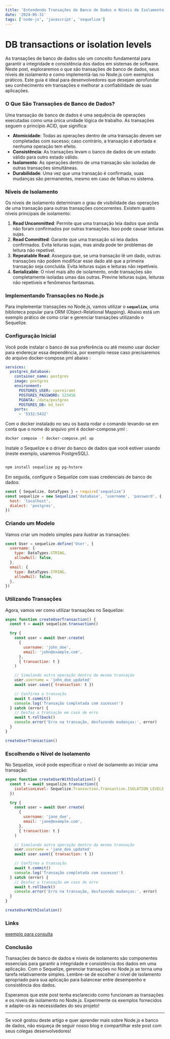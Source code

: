 ```yaml
---
title: 'Entendendo Transações de Banco de Dados e Níveis de Isolamento no Node.js'
date: '2024-05-31'
tags: ['node-js', 'javascript', 'sequelize']
---
```


# DB transactions or isolation levels

As transações de banco de dados são um conceito fundamental para garantir a integridade e consistência dos dados em sistemas de software. Neste post, exploraremos o que são transações de banco de dados, seus níveis de isolamento e como implementá-las no Node.js com exemplos práticos. Este guia é ideal para desenvolvedores que desejam aprofundar seu conhecimento em transações e melhorar a confiabilidade de suas aplicações.

### **O Que São Transações de Banco de Dados?**

Uma transação de banco de dados é uma sequência de operações executadas como uma única unidade lógica de trabalho. As transações seguem o princípio ACID, que significa:

- **Atomicidade**: Todas as operações dentro de uma transação devem ser completadas com sucesso; caso contrário, a transação é abortada e nenhuma operação tem efeito.
- **Consistência**: As transações levam o banco de dados de um estado válido para outro estado válido.
- **Isolamento**: As operações dentro de uma transação são isoladas de outras transações simultâneas.
- **Durabilidade**: Uma vez que uma transação é confirmada, suas mudanças são permanentes, mesmo em caso de falhas no sistema.

### **Níveis de Isolamento**

Os níveis de isolamento determinam o grau de visibilidade das operações de uma transação para outras transações concorrentes. Existem quatro níveis principais de isolamento:

1. **Read Uncommitted**: Permite que uma transação leia dados que ainda não foram confirmados por outras transações. Isso pode causar leituras sujas.
2. **Read Committed**: Garante que uma transação só leia dados confirmados. Evita leituras sujas, mas ainda pode ter problemas de leitura não repetível.
3. **Repeatable Read**: Assegura que, se uma transação lê um dado, outras transações não podem modificar esse dado até que a primeira transação seja concluída. Evita leituras sujas e leituras não repetíveis.
4. **Serializable**: O nível mais alto de isolamento, onde transações são completamente isoladas umas das outras. Previne leituras sujas, leituras não repetíveis e fenômenos fantasmas.

### **Implementando Transações no Node.js**

Para implementar transações no Node.js, vamos utilizar o **`sequelize`**, uma biblioteca popular para ORM (Object-Relational Mapping). Abaixo está um exemplo prático de como criar e gerenciar transações utilizando o Sequelize.

### **Configuração Inicial**

Você pode instalar o banco de sua preferência ou até mesmo usar docker para endereçar essa dependência, por exemplo nesse caso precisaremos do arquivo docker-compose.yml abaixo :

```yaml
services:
  postgres_database:
    container_name: postgres
    image: postgres
    environment:
      POSTGRES_USER: cpereiramt
      POSTGRES_PASSWORD: 123456
      PGDATA: /data/postgres
      POSTGRES_DB: bd_test
    ports:
      - '5332:5432'
```

Com o docker instalado no seu os basta rodar o comando levando-se em conta que o nome do arquivo yml é docker-compose.yml :

```bash
docker compose -f docker-compose.yml up
```

Instale o Sequelize e o driver do banco de dados que você estiver usando (neste exemplo, usaremos PostgreSQL).

```bash

npm install sequelize pg pg-hstore

```

Em seguida, configure o Sequelize com suas credenciais de banco de dados:

```jsx
const { Sequelize, DataTypes } = require('sequelize')
const sequelize = new Sequelize('database', 'username', 'password', {
  host: 'localhost',
  dialect: 'postgres',
})
```

### **Criando um Modelo**

Vamos criar um modelo simples para ilustrar as transações:

```jsx
const User = sequelize.define('User', {
  username: {
    type: DataTypes.STRING,
    allowNull: false,
  },
  email: {
    type: DataTypes.STRING,
    allowNull: false,
  },
})
```

### **Utilizando Transações**

Agora, vamos ver como utilizar transações no Sequelize:

```jsx
async function createUserTransaction() {
  const t = await sequelize.transaction()

  try {
    const user = await User.create(
      {
        username: 'john_doe',
        email: 'john@example.com',
      },
      { transaction: t }
    )

    // Simulando outra operação dentro da mesma transação
    user.username = 'john_doe_updated'
    await user.save({ transaction: t })

    // Confirma a transação
    await t.commit()
    console.log('Transação completada com sucesso!')
  } catch (error) {
    // Desfaz a transação em caso de erro
    await t.rollback()
    console.error('Erro na transação, desfazendo mudanças:', error)
  }
}

createUserTransaction()
```

### **Escolhendo o Nível de Isolamento**

No Sequelize, você pode especificar o nível de isolamento ao iniciar uma transação:

```jsx
async function createUserWithIsolation() {
  const t = await sequelize.transaction({
    isolationLevel: Sequelize.Transaction.Transaction.ISOLATION_LEVELS.SERIALIZABLE,
  })

  try {
    const user = await User.create(
      {
        username: 'jane_doe',
        email: 'jane@example.com',
      },
      { transaction: t }
    )

    // Simulando outra operação dentro da mesma transação
    user.username = 'jane_doe_updated'
    await user.save({ transaction: t })

    // Confirma a transação
    await t.commit()
    console.log('Transação completada com sucesso!')
  } catch (error) {
    // Desfaz a transação em caso de erro
    await t.rollback()
    console.error('Erro na transação, desfazendo mudanças:', error)
  }
}

createUserWithIsolation()
```

### Links

[exemplo para consulta](https://github.com/cpereiramt/javascript-review/tree/main/DBS/transactions-isolation)

### **Conclusão**

Transações de banco de dados e níveis de isolamento são componentes essenciais para garantir a integridade e consistência dos dados em uma aplicação. Com o Sequelize, gerenciar transações no Node.js se torna uma tarefa relativamente simples. Lembre-se de escolher o nível de isolamento apropriado para sua aplicação para balancear entre desempenho e consistência dos dados.

Esperamos que este post tenha esclarecido como funcionam as transações e os níveis de isolamento no Node.js. Experimente os exemplos fornecidos e adapte-os às necessidades do seu projeto!

---

Se você gostou deste artigo e quer aprender mais sobre Node.js e banco de dados, não esqueça de seguir nosso blog e compartilhar este post com seus colegas desenvolvedores!
